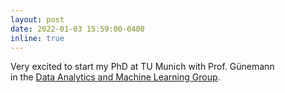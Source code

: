 ```yaml
---
layout: post
date: 2022-01-03 15:59:00-0400
inline: true
---
```


Very excited to start my PhD at TU Munich with Prof. Günemann <br> in the [Data Analytics and Machine Learning Group](https://www.cs.cit.tum.de/daml/startseite/).
